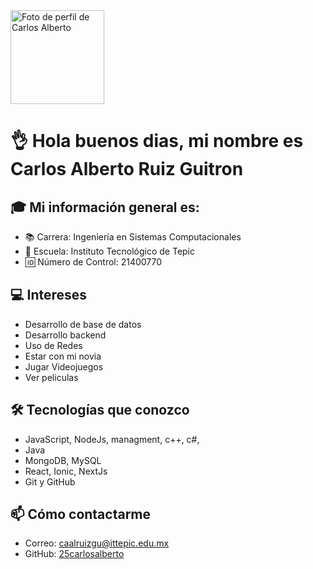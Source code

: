 <img src="https://avatars.githubusercontent.com/u/60754252?s=400&u=4a98616daa8f2aa3f3a785d9654bcd62970d9ebb&v=4" width="150" alt="Foto de perfil de Carlos Alberto" />

# 👌 Hola buenos dias, mi nombre es Carlos Alberto Ruiz Guitron

## 🎓 Mi información general es:
- 📚 Carrera: Ingeniería en Sistemas Computacionales
- 🏫 Escuela: Instituto Tecnológico de Tepic
- 🆔 Número de Control: 21400770

## 💻 Intereses
- Desarrollo de base de datos
- Desarrollo backend
- Uso de Redes
- Estar con mi novia
- Jugar Videojuegos
- Ver peliculas

## 🛠 Tecnologías que conozco
- JavaScript, NodeJs, managment, c++, c#, 
- Java
- MongoDB, MySQL
- React, Ionic, NextJs
- Git y GitHub

## 📫 Cómo contactarme
- Correo: caalruizgu@ittepic.edu.mx
- GitHub: [25carlosalberto](https://github.com/25carlosalberto)